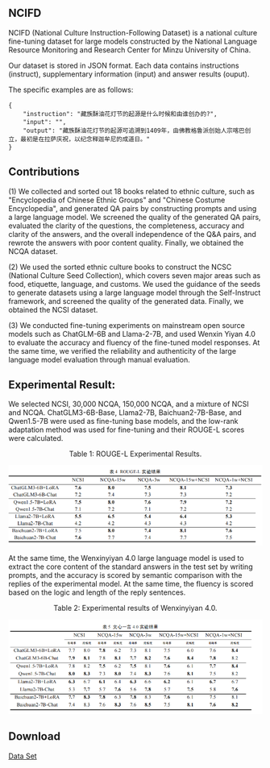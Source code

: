 ## NCIFD
NCIFD (National Culture Instruction-Following Dataset) is a national culture fine-tuning dataset for large models constructed by the National Language Resource Monitoring and Research Center for Minzu University of China.


Our dataset is stored in JSON format. Each data contains instructions (instruct), supplementary information (input) and answer results (ouput).

The specific examples are as follows:
   
    {
        "instruction": "藏族酥油花灯节的起源是什么时候和由谁创办的?",
        "input": "",
        "output": "藏族酥油花灯节的起源可追溯到1409年，由佛教格鲁派创始人宗喀巴创立，最初是在拉萨庆祝，以纪念释迦牟尼的成道日。"
    }

## Contributions

(1) We collected and sorted out 18 books related to ethnic culture, such as "Encyclopedia of Chinese Ethnic Groups" and "Chinese Costume Encyclopedia", and generated QA pairs by constructing prompts and using a large language model. We screened the quality of the generated QA pairs, evaluated the clarity of the questions, the completeness, accuracy and clarity of the answers, and the overall independence of the Q&A pairs, and rewrote the answers with poor content quality. Finally, we obtained the NCQA dataset.

(2) We used the sorted ethnic culture books to construct the NCSC (National Culture Seed Collection), which covers seven major areas such as food, etiquette, language, and customs. We used the guidance of the seeds to generate datasets using a large language model through the Self-Instruct framework, and screened the quality of the generated data. Finally, we obtained the NCSI dataset.

(3) We conducted fine-tuning experiments on mainstream open source models such as ChatGLM-6B and Llama-2-7B, and used Wenxin Yiyan 4.0 to evaluate the accuracy and fluency of the fine-tuned model responses. At the same time, we verified the reliability and authenticity of the large language model evaluation through manual evaluation.

## Experimental Result:

We selected NCSI, 30,000 NCQA, 150,000 NCQA, and a mixture of NCSI and NCQA. ChatGLM3-6B-Base, Llama2-7B, Baichuan2-7B-Base, and Qwen1.5-7B were used as fine-tuning base models, and the low-rank adaptation method was used for fine-tuning and their ROUGE-L scores were calculated.

<p align="center">Table 1: ROUGE-L Experimental Results.</p>
<p align="center"> <img src="https://github.com/CMLI-NLP/NCIFD/blob/main/images/30879812727bc4f4ce1fdcf7b7ac086.png" width="800" /></p>

At the same time, the Wenxinyiyan 4.0 large language model is used to extract the core content of the standard answers in the test set by writing prompts, and the accuracy is scored by semantic comparison with the replies of the experimental model. At the same time, the fluency is scored based on the logic and length of the reply sentences.

<p align="center">Table 2: Experimental results of Wenxinyiyan 4.0.</p>
<p align="center"> <img src="https://github.com/CMLI-NLP/NCIFD/blob/main/images/c01c52497cced511f303ece644a4368.png" width="800" /></p>

## Download

[Data Set](https://github.com/letsgoLakers/NCIFD/tree/main/NCFID%E6%95%B0%E6%8D%AE%E9%9B%86) 
